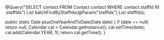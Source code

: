 @Query("SELECT contact FROM Contact contact WHERE contact.staffId IN :staffIds")
List<Contact> batchFindByStaffIds(@Param("staffIds") List<String> staffIds);



public static Date plusOneYearAndToDate(Date date) {
        if (date == null) return null;
        Calendar cal = Calendar.getInstance();
        cal.setTime(date);
        cal.add(Calendar.YEAR, 1);
        return cal.getTime();
    }

